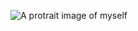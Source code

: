 ![A protrait image of myself](https://res.cloudinary.com/timmix95/image/upload/c_scale,h_150,q_150,r_150/v1567508247/IMG_20190712_085549_965_bwmf4d.jpg)
